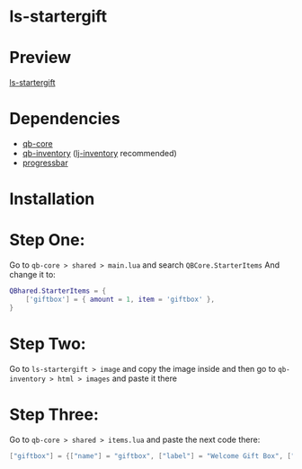 # ls-startergift

# Preview

[ls-startergift](https://streamable.com/r1z30u)

# Dependencies

- [qb-core](https://github.com/qbcore-framework/qb-core)
- [qb-inventory](https://github.com/qbcore-framework/qb-inventory) ([lj-inventory](https://github.com/loljoshie/lj-inventory) recommended)
- [progressbar](https://github.com/qbcore-framework/progressbar)

# Installation

# Step One:
Go to `qb-core > shared > main.lua` and search `QBCore.StarterItems` And change it to:

```lua
QBhared.StarterItems = {
    ['giftbox'] = { amount = 1, item = 'giftbox' },
}
```

# Step Two:
Go to `ls-startergift > image` and copy the image inside and then go to `qb-inventory > html > images` and paste it there

# Step Three:
Go to `qb-core > shared > items.lua` and paste the next code there:
```lua
["giftbox"] = {["name"] = "giftbox", ["label"] = "Welcome Gift Box", ["weight"] = 3700, ["type"] = "item", ["image"] = "giftbox.png", ["unique"] = true, ["useable"] = true, ["shouldClose"] = true, ["combinable"] = nil, ["description"] = "Welcome to the server!"},
```
